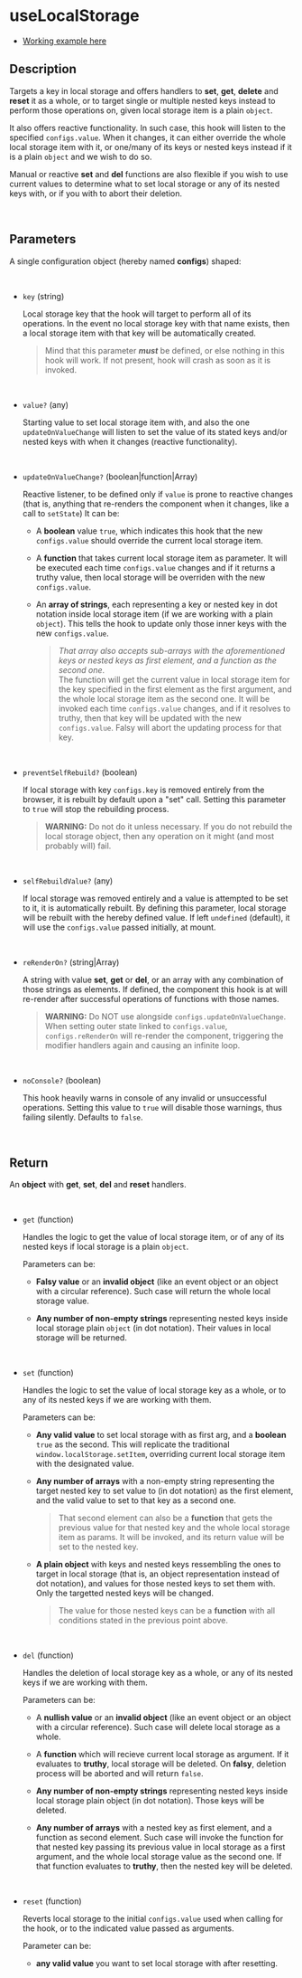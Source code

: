 # useLocalStorage

- [Working example here](https://react-fanmade-hooks.netlify.app/use-local-storage)

## Description

Targets a key in local storage and offers handlers to **set**, **get**, **delete** and **reset** it as a whole, or to target single or multiple nested keys instead to perform those operations on, given local storage item is a plain `object`.

It also offers reactive functionality. In such case, this hook will listen to the specified `configs.value`. When it changes, it can either override the whole local storage item with it, or one/many of its keys or nested keys instead if it is a plain `object` and we wish to do so.

Manual or reactive **set** and **del** functions are also flexible if you wish to use current values to determine what to set local storage or any of its nested keys with, or if you with to abort their deletion.

<br />

## Parameters

A single configuration object (hereby named **configs**) shaped:

<br />

- `key` (string)

  Local storage key that the hook will target to perform all of its operations. In the event no local storage key with that name exists, then a local storage item with that key will be automatically created.

  > Mind that this parameter **_must_** be defined, or else nothing in this hook will work. If not present, hook will crash as soon as it is invoked.

<br />

- `value?` (any)

  Starting value to set local storage item with, and also the one `updateOnValueChange` will listen to set the value of its stated keys and/or nested keys with when it changes (reactive functionality).

<br />

- `updateOnValueChange?` (boolean|function|Array)

  Reactive listener, to be defined only if `value` is prone to reactive changes (that is, anything that re-renders the component when it changes, like a call to `setState`) It can be:

  - A **boolean** value `true`, which indicates this hook that the new `configs.value` should override the current local storage item.

  - A **function** that takes current local storage item as parameter. It will be executed each time `configs.value` changes and if it returns a truthy value, then local storage will be overriden with the new `configs.value`.

  - An **array of strings**, each representing a key or nested key in dot notation inside local storage item (if we are working with a plain `object`). This tells the hook to update only those inner keys with the new `configs.value`.

    > _That array also accepts sub-arrays with the aforementioned keys or nested keys as first element, and a function as the second one_.\
    > The function will get the current value in local storage item for the key specified in the first element as the first argument, and the whole local storage item as the second one. It will be invoked each time `configs.value` changes, and if it resolves to truthy, then that key will be updated with the new `configs.value`. Falsy will abort the updating process for that key.

<br />

- `preventSelfRebuild?` (boolean)

  If local storage with key `configs.key` is removed entirely from the browser, it is rebuilt by default upon a "set" call. Setting this parameter to `true` will stop the rebuilding process.

  > **WARNING:** Do not do it unless necessary. If you do not rebuild the local storage object, then any operation on it might (and most probably will) fail.

<br />

- `selfRebuildValue?` (any)

  If local storage was removed entirely and a value is attempted to be set to it, it is automatically rebuilt. By defining this parameter, local storage will be rebuilt with the hereby defined value. If left `undefined` (default), it will use the `configs.value` passed initially, at mount.

<br />

- `reRenderOn?` (string|Array)

  A string with value **set**, **get** or **del**, or an array with any combination of those strings as elements. If defined, the component this hook is at will re-render after successful operations of functions with those names.

  > **WARNING:** Do NOT use alongside `configs.updateOnValueChange`. When setting outer state linked to `configs.value`, `configs.reRenderOn` will re-render the component, triggering the modifier handlers again and causing an infinite loop.

<br />

- `noConsole?` (boolean)

  This hook heavily warns in console of any invalid or unsuccessful operations. Setting this value to `true` will disable those warnings, thus failing silently. Defaults to `false`.

<br />

## Return

An **object** with **get**, **set**, **del** and **reset** handlers.

<br />

- `get` (function)

  Handles the logic to get the value of local storage item, or of any of its
  nested keys if local storage is a plain `object`.

  Parameters can be:

  - **Falsy value** or an **invalid object** (like an event object or an object with a circular reference). Such case will return the whole local storage value.

  - **Any number of non-empty strings** representing nested keys inside local storage plain `object` (in dot notation). Their values in local storage will be returned.

<br />

- `set` (function)

  Handles the logic to set the value of local storage key as a whole, or to
  any of its nested keys if we are working with them.

  Parameters can be:

  - **Any valid value** to set local storage with as first arg, and a **boolean** `true` as the second. This will replicate the traditional `window.localStorage.setItem`, overriding current local storage item with the designated value.

  - **Any number of arrays** with a non-empty string representing the target nested key to set value to (in dot notation) as the first element, and the valid value to set to that key as a second one.

    > That second element can also be a **function** that gets the previous value for that nested key and the whole local storage item as params. It will be invoked, and its return value will be set to the nested key.

  - **A plain object** with keys and nested keys ressembling the ones to target in local storage (that is, an object representation instead of dot notation), and values for those nested keys to set them with. Only the targetted nested keys will be changed.

    > The value for those nested keys can be a **function** with all conditions stated in the previous point above.

<br />

- `del` (function)

  Handles the deletion of local storage key as a whole, or any of its nested keys if we are working with them.

  Parameters can be:

  - A **nullish value** or an **invalid object** (like an event object or an object with a circular reference). Such case will delete local storage as a whole.

  - A **function** which will recieve current local storage as argument. If it evaluates to **truthy**, local storage will be deleted. On **falsy**, deletion process will be aborted and will return `false`.

  - **Any number of non-empty strings** representing nested keys inside local storage plain object (in dot notation). Those keys will be deleted.

  - **Any number of arrays** with a nested key as first element, and a function as second element. Such case will invoke the function for that nested key passing its previous value in local storage as a first argument, and the whole local storage value as the second one. If that function evaluates to **truthy**, then the nested key will be deleted.

<br />

- `reset` (function)

  Reverts local storage to the initial `configs.value` used when calling for the hook, or to the indicated value passed as arguments.

  Parameter can be:

  - **any valid value** you want to set local storage with after resetting.

